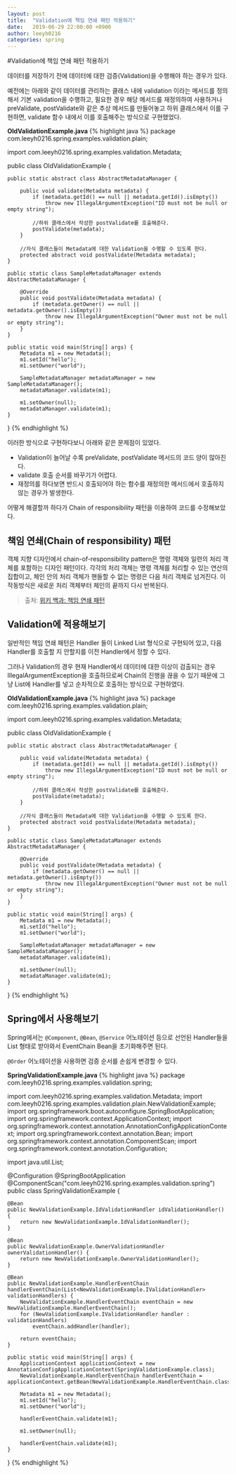 ```yaml
---
layout: post
title:  "Validation에 책임 연쇄 패턴 적용하기"
date:   2019-06-29 22:00:00 +0900
author: leeyh0216
categories: spring
---
```


#Validation에 책임 연쇄 패턴 적용하기

데이터를 저장하기 전에 데이터에 대한 검증(Validation)을 수행해야 하는 경우가 있다.

예전에는 아래와 같이 데이터를 관리하는 클래스 내에 validation 이라는 메서드를 정의해서 기본 validation을 수행하고, 필요한 경우 해당 메서드를 재정의하여 사용하거나 preValidate, postValidate와 같은 추상 메서드를 만들어놓고 하위 클래스에서 이를 구현하면, validate 함수 내에서 이를 호출해주는 방식으로 구현했었다.

**OldValidationExample.java**
{% highlight java %}
package com.leeyh0216.spring.examples.validation.plain;

import com.leeyh0216.spring.examples.validation.Metadata;

public class OldValidationExample {

    public static abstract class AbstractMetadataManager {

        public void validate(Metadata metadata) {
            if (metadata.getId() == null || metadata.getId().isEmpty())
                throw new IllegalArgumentException("ID must not be null or empty string");

            //하위 클래스에서 작성한 postValidate를 호출해준다.
            postValidate(metadata);
        }

        //자식 클래스들이 Metadata에 대한 Validation을 수행할 수 있도록 한다.
        protected abstract void postValidate(Metadata metadata);
    }

    public static class SampleMetadataManager extends AbstractMetadataManager {

        @Override
        public void postValidate(Metadata metadata) {
            if (metadata.getOwner() == null || metadata.getOwner().isEmpty())
                throw new IllegalArgumentException("Owner must not be null or empty string");
        }
    }

    public static void main(String[] args) {
        Metadata m1 = new Metadata();
        m1.setId("hello");
        m1.setOwner("world");

        SampleMetadataManager metadataManager = new SampleMetadataManager();
        metadataManager.validate(m1);

        m1.setOwner(null);
        metadataManager.validate(m1);
    }
}
{% endhighlight %}

이러한 방식으로 구현하다보니 아래와 같은 문제점이 있었다.

* Validation이 늘어날 수록 preValidate, postValidate 메서드의 코드 양이 많아진다.
* validate 호출 순서를 바꾸기가 어렵다.
* 재정의를 하다보면 반드시 호출되어야 하는 함수를 재정의한 메서드에서 호출하지 않는 경우가 발생한다.

어떻게 해결할까 하다가 Chain of responsibility 패턴을 이용하여 코드를 수정해보았다.

## 책임 연쇄(Chain of responsibility) 패턴

객체 지향 디자인에서 chain-of-responsibility pattern은 명령 객체와 일련의 처리 객체를 포함하는 디자인 패턴이다. 각각의 처리 객체는 명령 객체를 처리할 수 있는 연산의 집합이고, 체인 안의 처리 객체가 핸들할 수 없는 명령은 다음 처리 객체로 넘겨진다. 이 작동방식은 새로운 처리 객체부터 체인의 끝까지 다시 반복된다.

> 출처: [위키 백과: 책임 연쇄 패턴](https://ko.wikipedia.org/wiki/%EC%B1%85%EC%9E%84_%EC%97%B0%EC%87%84_%ED%8C%A8%ED%84%B4)

## Validation에 적용해보기

일반적인 책임 연쇄 패턴은 Handler 들이 Linked List 형식으로 구현되어 있고, 다음 Handler를 호출할 지 안할지를 이전 Handler에서 정할 수 있다.

그러나 Validation의 경우 현재 Handler에서 데이터에 대한 이상이 검출되는 경우 IllegalArgumentException을 호출하므로써 Chain의 진행을 끊을 수 있기 때문에 그냥 List에 Handler를 넣고 순차적으로 호출하는 방식으로 구현하였다.

**OldValidationExample.java**
{% highlight java %}
package com.leeyh0216.spring.examples.validation.plain;

import com.leeyh0216.spring.examples.validation.Metadata;

public class OldValidationExample {

    public static abstract class AbstractMetadataManager {

        public void validate(Metadata metadata) {
            if (metadata.getId() == null || metadata.getId().isEmpty())
                throw new IllegalArgumentException("ID must not be null or empty string");

            //하위 클래스에서 작성한 postValidate를 호출해준다.
            postValidate(metadata);
        }

        //자식 클래스들이 Metadata에 대한 Validation을 수행할 수 있도록 한다.
        protected abstract void postValidate(Metadata metadata);
    }

    public static class SampleMetadataManager extends AbstractMetadataManager {

        @Override
        public void postValidate(Metadata metadata) {
            if (metadata.getOwner() == null || metadata.getOwner().isEmpty())
                throw new IllegalArgumentException("Owner must not be null or empty string");
        }
    }

    public static void main(String[] args) {
        Metadata m1 = new Metadata();
        m1.setId("hello");
        m1.setOwner("world");

        SampleMetadataManager metadataManager = new SampleMetadataManager();
        metadataManager.validate(m1);

        m1.setOwner(null);
        metadataManager.validate(m1);
    }
}
{% endhighlight %}

## Spring에서 사용해보기

Spring에서는 `@Component`, `@Bean`, `@Service` 어노테이션 등으로 선언된 Handler들을 List 형태로 받아와서 EventChain Bean을 초기화해주면 된다.

`@Order` 어노테이션을 사용하면 검증 순서를 손쉽게 변경할 수 있다.

**SpringValidationExample.java**
{% highlight java %}
package com.leeyh0216.spring.examples.validation.spring;

import com.leeyh0216.spring.examples.validation.Metadata;
import com.leeyh0216.spring.examples.validation.plain.NewValidationExample;
import org.springframework.boot.autoconfigure.SpringBootApplication;
import org.springframework.context.ApplicationContext;
import org.springframework.context.annotation.AnnotationConfigApplicationContext;
import org.springframework.context.annotation.Bean;
import org.springframework.context.annotation.ComponentScan;
import org.springframework.context.annotation.Configuration;

import java.util.List;

@Configuration
@SpringBootApplication
@ComponentScan("com.leeyh0216.spring.examples.validation.spring")
public class SpringValidationExample {

    @Bean
    public NewValidationExample.IdValidationHandler idValidationHandler() {
        return new NewValidationExample.IdValidationHandler();
    }

    @Bean
    public NewValidationExample.OwnerValidationHandler ownerValidationHandler() {
        return new NewValidationExample.OwnerValidationHandler();
    }

    @Bean
    public NewValidationExample.HandlerEventChain handlerEventChain(List<NewValidationExample.IValidationHandler> validationHandlers) {
        NewValidationExample.HandlerEventChain eventChain = new NewValidationExample.HandlerEventChain();
        for (NewValidationExample.IValidationHandler handler : validationHandlers)
            eventChain.addHandler(handler);

        return eventChain;
    }

    public static void main(String[] args) {
        ApplicationContext applicationContext = new AnnotationConfigApplicationContext(SpringValidationExample.class);
        NewValidationExample.HandlerEventChain handlerEventChain = applicationContext.getBean(NewValidationExample.HandlerEventChain.class);

        Metadata m1 = new Metadata();
        m1.setId("hello");
        m1.setOwner("world");

        handlerEventChain.validate(m1);

        m1.setOwner(null);

        handlerEventChain.validate(m1);
    }
}
{% endhighlight %}
